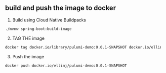 ## build and push the image to docker

1. Build using Cloud Native Buildpacks
```bash
./mvnw spring-boot:build-image
```
2. TAG THE image
```bash
docker tag docker.io/library/pulumi-demo:0.0.1-SNAPSHOT docker.io/ellinj/pulumi-demo:0.0.1-SNAPSHOT
```
3. Push the image
```bash
docker push docker.io/ellinj/pulumi-demo:0.0.1-SNAPSHOT
```